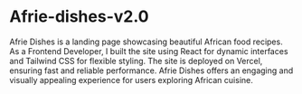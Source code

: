 # Afrie-dishes-v2.0

Afrie Dishes is a landing page showcasing beautiful African food recipes. As a Frontend Developer, I built the site using React for dynamic interfaces and Tailwind CSS for flexible styling. The site is deployed on Vercel, ensuring fast and reliable performance. Afrie Dishes offers an engaging and visually appealing experience for users exploring African cuisine.
